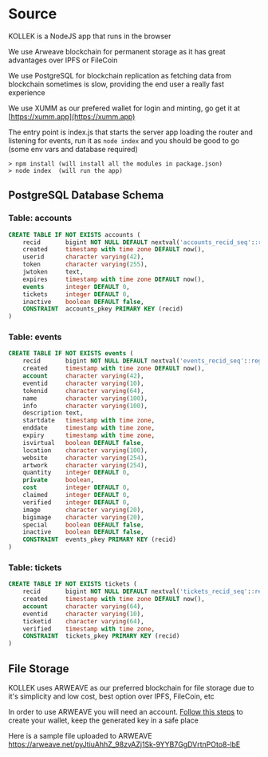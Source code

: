 # Source

KOLLEK is a NodeJS app that runs in the browser

We use Arweave blockchain for permanent storage as it has great advantages over IPFS or FileCoin

We use PostgreSQL for blockchain replication as fetching data from blockchain sometimes is slow, providing the end user a really fast experience

We use XUMM as our prefered wallet for login and minting, go get it at [https://xumm.app](https://xumm.app)

The entry point is index.js that starts the server app loading the router and listening for events, run it as `node index` and you should be good to go (some env vars and database required)

```
> npm install (will install all the modules in package.json)
> node index  (will run the app)
```

## PostgreSQL Database Schema

### Table: accounts

```sql
CREATE TABLE IF NOT EXISTS accounts (
    recid       bigint NOT NULL DEFAULT nextval('accounts_recid_seq'::regclass),
    created     timestamp with time zone DEFAULT now(),
    userid      character varying(42),
    token       character varying(255),
    jwtoken     text,
    expires     timestamp with time zone DEFAULT now(),
    events      integer DEFAULT 0,
    tickets     integer DEFAULT 0,
    inactive    boolean DEFAULT false,
    CONSTRAINT  accounts_pkey PRIMARY KEY (recid)
)
```

### Table: events

```sql
CREATE TABLE IF NOT EXISTS events (
    recid       bigint NOT NULL DEFAULT nextval('events_recid_seq'::regclass),
    created     timestamp with time zone DEFAULT now(),
    account     character varying(42),
    eventid     character varying(10),
    tokenid     character varying(64),
    name        character varying(100),
    info        character varying(100),
    description text,
    startdate   timestamp with time zone,
    enddate     timestamp with time zone,
    expiry      timestamp with time zone,
    isvirtual   boolean DEFAULT false,
    location    character varying(100),
    website     character varying(254),
    artwork     character varying(254),
    quantity    integer DEFAULT 0,
    private     boolean,
    cost        integer DEFAULT 0,
    claimed     integer DEFAULT 0,
    verified    integer DEFAULT 0,
    image       character varying(20),
    bigimage    character varying(20),
    special     boolean DEFAULT false,
    inactive    boolean DEFAULT false,
    CONSTRAINT  events_pkey PRIMARY KEY (recid)
)
```

### Table: tickets

```sql
CREATE TABLE IF NOT EXISTS tickets (
    recid       bigint NOT NULL DEFAULT nextval('tickets_recid_seq'::regclass),
    created     timestamp with time zone DEFAULT now(),
    account     character varying(64),
    eventid     character varying(10),
    ticketid    character varying(64),
    verified    timestamp with time zone,
    CONSTRAINT  tickets_pkey PRIMARY KEY (recid)
)
```

## File Storage

KOLLEK uses ARWEAVE as our preferred blockchain for file storage due to it's simplicity and low cost, best option over IPFS, FileCoin, etc

In order to use ARWEAVE you will need an account. [Follow this steps](https://docs.arweave.org/info/wallets/generating-cold-wallet) to create your wallet, keep the generated key in a safe place

Here is a sample file uploaded to ARWEAVE https://arweave.net/pyJtiuAhhZ_98zvAZj1Sk-9YYB7GgDVrtnPOto8-lbE

